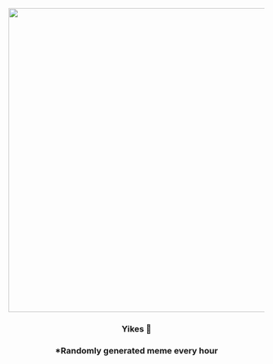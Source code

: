 <p align="center">
        <img src="https://i.redd.it/s6engcd674t91.jpg" width="600" height="600">
        </p>
        <h3 align="center">Yikes 🤡</h3>
        <h3 align="center">*Randomly generated meme every hour</h3>
    